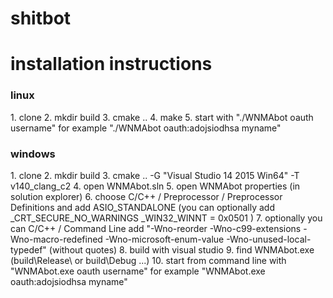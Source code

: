 # shitbot

# installation instructions
<h3> linux </h3>
1. clone
2. mkdir build
3. cmake ..
4. make
5. start with  "./WNMAbot oauth username"
   for example "./WNMAbot oauth:adojsiodhsa myname"
   
<h3> windows </h3>
1. clone
2. mkdir build
3. cmake .. -G "Visual Studio 14 2015 Win64" -T v140_clang_c2
4. open WNMAbot.sln
5. open WNMAbot properties (in solution explorer)
6. choose C/C++ / Preprocessor / Preprocessor Definitions and add ASIO_STANDALONE
(you can optionally add
                _CRT_SECURE_NO_WARNINGS
                _WIN32_WINNT = 0x0501
   )
7. optionally you can C/C++ / Command Line add "-Wno-reorder -Wno-c99-extensions -Wno-macro-redefined -Wno-microsoft-enum-value -Wno-unused-local-typedef" (without quotes)
8. build with visual studio
9. find WNMAbot.exe (build\Release\ or build\Debug ...)
10. start from command line 
          with "WNMAbot.exe oauth username"
   for example "WNMAbot.exe oauth:adojsiodhsa myname"
